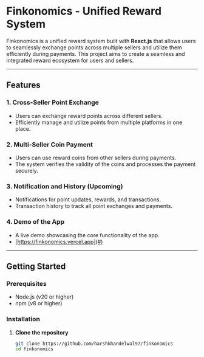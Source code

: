 # Finkonomics - Unified Reward System


Finkonomics is a unified reward system built with **React.js** that allows users to seamlessly exchange points across multiple sellers and utilize them efficiently during payments. This project aims to create a seamless and integrated reward ecosystem for users and sellers.

---

## Features

### 1. Cross-Seller Point Exchange
- Users can exchange reward points across different sellers.
- Efficiently manage and utilize points from multiple platforms in one place.

### 2. Multi-Seller Coin Payment
- Users can use reward coins from other sellers during payments.
- The system verifies the validity of the coins and processes the payment securely.

### 3. Notification and History (Upcoming)
- Notifications for point updates, rewards, and transactions.
- Transaction history to track all point exchanges and payments.

### 4. Demo of the App
- A live demo showcasing the core functionality of the app.
- [https://finkonomics.vercel.app](#)

---

## Getting Started

### Prerequisites
- Node.js (v20 or higher)
- npm (v8 or higher)

### Installation

1. **Clone the repository**
   ```bash
   git clone https://github.com/harshkhandelwal97/finkonomics
   cd finkonomics